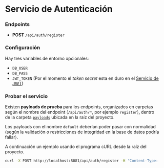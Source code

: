 # Servicio de Autenticación

### Endpoints

- **POST** `/api/auth/register`

### Configuración

Hay tres variables de entorno opcionales:

- `DB_USER`
- `DB_PASS`
- `JWT_TOKEN` (Por el momento el _token secret_ esta en duro en el [Servicio de JWT](./src/main/java/com/cibertec/auth_service/services/JwtService.java))

### Probar el servicio

Existen **payloads de prueba** para los endpoints, organizados en carpetas según el nombre del endpoint (`/api/auth/*`, por ejemplo `register`), dentro de la carpeta [`payloads`](./payloads) ubicada en la raíz del proyecto.

Los payloads con el nombre `default` deberían poder pasar con normalidad (según la validación o restricciones de integridad en la base de datos podría fallar).

A continuación un ejemplo usando el programa cURL desde la raíz del proyecto.

``` bash
curl -X POST http://localhost:8081/api/auth/register -H "Content-Type: application/json" -d @payloads/register/validate.json
```
